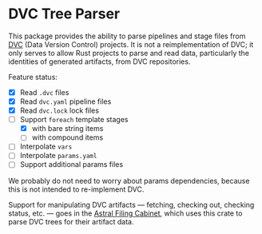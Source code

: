 # DVC Tree Parser

[DVC]: https://dvc.org
[afc]: https://github.com/mdekstrand/astral-filing-cabinet/

This package provides the ability to parse pipelines and stage files from [DVC][] (Data Version Control) projects.  It is not a reimplementation of DVC;
it only serves to allow Rust projects to parse and read data, particularly the identities of generated artifacts, from DVC repositories.

Feature status:

- [x] Read `.dvc` files
- [x] Read `dvc.yaml` pipeline files
- [x] Read `dvc.lock` lock files
- [ ] Support `foreach` template stages
  - [x] with bare string items
  - [ ] with compound items
- [ ] Interpolate `vars`
- [ ] Interpolate `params.yaml`
- [ ] Support additional params files

We probably do not need to worry about params dependencies, because this is not intended to re-implement DVC.

Support for manipulating DVC artifacts — fetching, checking out, checking status, etc. — goes in the [Astral Filing Cabinet][afc], which uses this crate to parse DVC trees for their artifact data.
